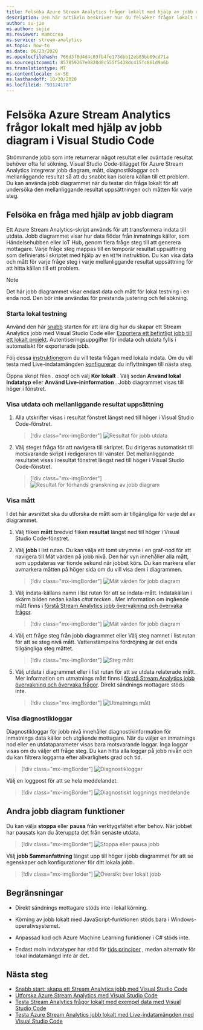 ```yaml
---
title: Felsöka Azure Stream Analytics frågor lokalt med hjälp av jobb diagram i Visual Studio Code
description: Den här artikeln beskriver hur du felsöker frågor lokalt med hjälp av jobb diagram i Azure Stream Analytics-tillägget för Visual Studio Code.
author: su-jie
ms.author: sujie
ms.reviewer: mamccrea
ms.service: stream-analytics
ms.topic: how-to
ms.date: 06/23/2020
ms.openlocfilehash: 766d3f8d4d4c03fb4fe173dbb12eb85bb09cd71a
ms.sourcegitcommit: 857859267e0820d0c555f5438dc415fc861d9a6b
ms.translationtype: MT
ms.contentlocale: sv-SE
ms.lasthandoff: 10/30/2020
ms.locfileid: "93124178"
---
```

# <a name="debug-azure-stream-analytics-queries-locally-using-job-diagram-in-visual-studio-code"></a>Felsöka Azure Stream Analytics frågor lokalt med hjälp av jobb diagram i Visual Studio Code

Strömmande jobb som inte returnerar något resultat eller oväntade resultat behöver ofta fel sökning. Visual Studio Code-tillägget för Azure Stream Analytics integrerar jobb diagram, mått, diagnostikloggar och mellanliggande resultat så att du snabbt kan isolera källan till ett problem. Du kan använda jobb diagrammet när du testar din fråga lokalt för att undersöka den mellanliggande resultat uppsättningen och måtten för varje steg.

## <a name="debug-a-query-using-job-diagram"></a>Felsöka en fråga med hjälp av jobb diagram

Ett Azure Stream Analytics-skript används för att transformera indata till utdata. Jobb diagrammet visar hur data flödar från inmatnings källor, som Händelsehubben eller IoT Hub, genom flera fråge steg till att generera mottagare. Varje fråge steg mappas till en temporär resultat uppsättning som definierats i skriptet med hjälp av en `WITH` instruktion. Du kan visa data och mått för varje fråge steg i varje mellanliggande resultat uppsättning för att hitta källan till ett problem.

> [!NOTE]
> Det här jobb diagrammet visar endast data och mått för lokal testning i en enda nod. Den bör inte användas för prestanda justering och fel sökning.

### <a name="start-local-testing"></a>Starta lokal testning

Använd den här [snabb](quick-create-visual-studio-code.md) starten för att lära dig hur du skapar ett Stream Analytics jobb med Visual Studio Code eller [Exportera ett befintligt jobb till ett lokalt projekt](visual-studio-code-explore-jobs.md). Autentiseringsuppgifter för indata och utdata fylls i automatiskt för exporterade jobb.

Följ dessa [instruktioner](visual-studio-code-local-run.md)om du vill testa frågan med lokala indata. Om du vill testa med Live-indatamängden [konfigurerar](stream-analytics-add-inputs.md) du inflyttningen till nästa steg. 

Öppna skript filen *\. asaql* och välj **Kör lokalt** . Välj sedan **Använd lokal Indatatyp** eller **Använd Live-ininformation** . Jobb diagrammet visas till höger i fönstret.

### <a name="view-the-output-and-intermediate-result-set"></a>Visa utdata och mellanliggande resultat uppsättning  

1. Alla utskrifter visas i resultat fönstret längst ned till höger i Visual Studio Code-fönstret.

   > [!div class="mx-imgBorder"]
   > ![Resultat för jobb utdata](./media/debug-locally-using-job-diagram-vs-code/job-output-results.png)

2. Välj steget fråga för att navigera till skriptet. Du dirigeras automatiskt till motsvarande skript i redigeraren till vänster. Det mellanliggande resultatet visas i resultat fönstret längst ned till höger i Visual Studio Code-fönstret.

   > [!div class="mx-imgBorder"]
   > ![Resultat för förhands granskning av jobb diagram](./media/debug-locally-using-job-diagram-vs-code/preview-result.png)

### <a name="view-metrics"></a>Visa mått

I det här avsnittet ska du utforska de mått som är tillgängliga för varje del av diagrammet.

1. Välj fliken **mått** bredvid fliken **resultat** längst ned till höger i Visual Studio Code-fönstret.

2. Välj **jobb** i list rutan. Du kan välja ett tomt utrymme i en graf-nod för att navigera till Mät värden på jobb nivå. Den här vyn innehåller alla mått, som uppdateras var tionde sekund när jobbet körs. Du kan markera eller avmarkera måtten på höger sida om du vill visa dem i diagrammen.

   > [!div class="mx-imgBorder"]
   > ![Mät värden för jobb diagram](./media/debug-locally-using-job-diagram-vs-code/job-metrics.png)

3. Välj indata-källans namn i list rutan för att se indata-mått. Indatakällan i skärm bilden nedan kallas *citat tecken* . Mer information om ingående mått finns i [förstå Stream Analytics jobb övervakning och övervaka frågor](stream-analytics-monitoring.md).

   > [!div class="mx-imgBorder"]
   > ![Mät värden för jobb diagram](./media/debug-locally-using-job-diagram-vs-code/input-metrics.png)

4. Välj ett fråge steg från jobb diagrammet eller Välj steg namnet i list rutan för att se steg nivå mått. Vattenstämpelns fördröjning är det enda tillgängliga steg måttet.

   > [!div class="mx-imgBorder"]
   > ![Steg mått](./media/debug-locally-using-job-diagram-vs-code/step-metrics.png)

5. Välj utdata i diagrammet eller i list rutan för att se utdata relaterade mått. Mer information om utmatnings mått finns i [förstå Stream Analytics jobb övervakning och övervaka frågor](stream-analytics-monitoring.md). Direkt sändnings mottagare stöds inte.

   > [!div class="mx-imgBorder"]
   > ![Utmatnings mått](./media/debug-locally-using-job-diagram-vs-code/output-metrics.png)

### <a name="view-diagnostic-logs"></a>Visa diagnostikloggar

Diagnostikloggar för jobb nivå innehåller diagnostikinformation för inmatnings data källor och utgående mottagare. När du väljer en inmatnings nod eller en utdataparameter visas bara motsvarande loggar. Inga loggar visas om du väljer ett fråge steg. Du kan hitta alla loggar på jobb nivån och du kan filtrera loggarna efter allvarlighets grad och tid.

   > [!div class="mx-imgBorder"]
   > ![Diagnostikloggar](./media/debug-locally-using-job-diagram-vs-code/diagnostic-logs.png)

   Välj en loggpost för att se hela meddelandet.

   > [!div class="mx-imgBorder"]
   > ![Diagnostiskt loggnings meddelande](./media/debug-locally-using-job-diagram-vs-code/diagnostic-logs-message.png)


## <a name="other-job-diagram-features"></a>Andra jobb diagram funktioner

Du kan välja **stoppa** eller **pausa** från verktygsfältet efter behov. När jobbet har pausats kan du återuppta det från senaste utdata.

> [!div class="mx-imgBorder"]
> ![Stoppa eller pausa jobb](./media/debug-locally-using-job-diagram-vs-code/stop-pause-job.png)

Välj **jobb Sammanfattning** längst upp till höger i jobb diagrammet för att se egenskaper och konfigurationer för ditt lokala jobb.

> [!div class="mx-imgBorder"]
> ![Översikt över lokalt jobb](./media/debug-locally-using-job-diagram-vs-code/job-summary.png)

## <a name="limitations"></a>Begränsningar

* Direkt sändnings mottagare stöds inte i lokal körning.

* Körning av jobb lokalt med JavaScript-funktionen stöds bara i Windows-operativsystemet.

* Anpassad kod och Azure Machine Learning funktioner i C# stöds inte. 

* Endast moln indatatyper har stöd för [tids principer](./stream-analytics-time-handling.md) , medan alternativ för lokal indatamängd inte är det.

## <a name="next-steps"></a>Nästa steg

* [Snabb start: skapa ett Stream Analytics jobb med Visual Studio Code](quick-create-visual-studio-code.md)
* [Utforska Azure Stream Analytics med Visual Studio Code](visual-studio-code-explore-jobs.md)
* [Testa Stream Analytics frågor lokalt med exempel data med Visual Studio Code](visual-studio-code-local-run.md)
* [Testa Azure Stream Analytics jobb lokalt med Live-indatamängden med Visual Studio Code](visual-studio-code-local-run-live-input.md)